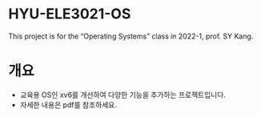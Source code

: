 # HYU-ELE3021-OS
This project is for the “Operating Systems” class in 2022-1, prof. SY Kang.

# 개요
- 교육용 OS인 xv6를 개선하여 다양한 기능을 추가하는 프로젝트입니다.
- 자세한 내용은 pdf를 참조하세요.
